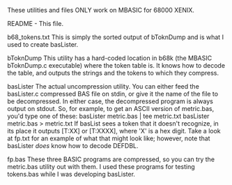 These utilities and files ONLY work on MBASIC for 68000 XENIX.

README - This file.

b68_tokens.txt	This is simply the sorted output of bToknDump and is what
		I used to create basLister.

bToknDump	This utility has a hard-coded location in b68k (the MBASIC
bToknDump.c	executable) where the token table is.  It knows how to decode
		the table, and outputs the strings and the tokens to which 
		they compress.

basLister	The actual uncompression utility.  You can either feed the
basLister.c 	compressed BAS file on stdin, or give it the name of the file
		to be decompressed.  In either case, the decompressed program
		is always output on stdout.  So, for example, to get an ASCII
		version of metric.bas, you'd type one of these:
		   basLister metric.bas | tee metric.txt
		   basLister metric.bas > metric.txt
		If basList sees a token that it doesn't recognize, in its place
		it outputs [T:XX] or [T:XXXX], where 'X' is a hex digit.  Take
		a look at fp.txt for an example of what that might look like;
		however, note that basLister *does* know how to decode DEFDBL.

fp.bas 		These three BASIC programs are compressed, so you can try the
metric.bas 	utility out with them.  I used these programs for testing
tokens.bas 	while I was developing basLister.
